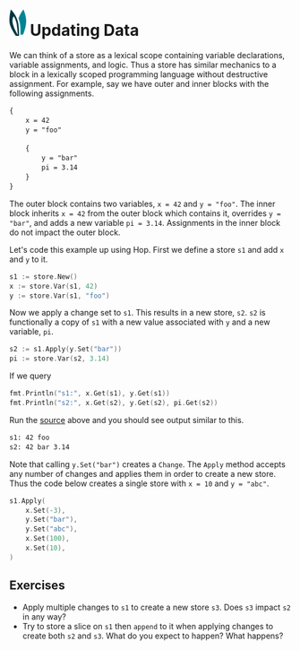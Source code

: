 # ![ears](../img/ears.png) Updating Data

We can think of a store as a lexical scope containing variable declarations,
variable assignments, and logic. Thus a store has similar mechanics to a block
in a lexically scoped programming language without destructive assignment. For
example, say we have outer and inner blocks with the following assignments.

```txt
{
    x = 42
    y = "foo"

    {
        y = "bar"
        pi = 3.14
    }
}
```

The outer block contains two variables, `x = 42` and `y = "foo"`. The inner
block inherits `x = 42` from the outer block which contains it, overrides
`y = "bar"`, and adds a new variable `pi = 3.14`. Assignments in the inner
block do not impact the outer block.

Let's code this example up using Hop. First we define a store `s1` and add `x`
and `y` to it.

```go
s1 := store.New()
x := store.Var(s1, 42)
y := store.Var(s1, "foo")
```

Now we apply a change set to `s1`. This results in a new store, `s2`. `s2` is
functionally a copy of `s1` with a new value associated with `y` and a new
variable, `pi`.


```go
s2 := s1.Apply(y.Set("bar"))
pi := store.Var(s2, 3.14)
```

If we query

```go
fmt.Println("s1:", x.Get(s1), y.Get(s1))
fmt.Println("s2:", x.Get(s2), y.Get(s2), pi.Get(s2))
```

Run the [source][source] above and you should see output similar to this.

```txt
s1: 42 foo
s2: 42 bar 3.14
```

Note that calling `y.Set("bar")` creates a `Change`. The `Apply` method accepts
any number of changes and applies them in order to create a new store. Thus the
code below creates a single store with `x = 10` and `y = "abc"`.

```go
s1.Apply(
    x.Set(-3),
    y.Set("bar"),
    y.Set("abc"),
    x.Set(100),
    x.Set(10),
)
```

## Exercises

* Apply multiple changes to `s1` to create a new store `s3`. Does `s3` impact
  `s2` in any way?
* Try to store a slice on `s1` then `append` to it when applying changes to
  create both `s2` and `s3`. What do you expect to happen? What happens?

[source]: updating-data/main.go
